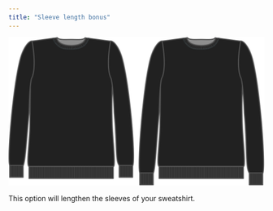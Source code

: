 ```yaml
---
title: "Sleeve length bonus"
---
```


![Sleeve length bonus](sleevelengthbonus.svg)

This option will lengthen the sleeves of your sweatshirt.




